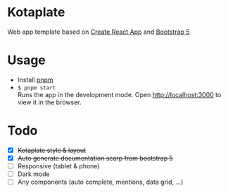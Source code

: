# Kotaplate
Web app template based on [Create React App](https://github.com/facebook/create-react-app) and [Bootstrap 5](https://github.com/twbs/bootstrap)

# Usage
- Install [pnpm](https://pnpm.io/installation)
- ``$ pnpm start``\
Runs the app in the development mode. Open [http://localhost:3000](http://localhost:3000) to view it in the browser.

# Todo
- [x] ~~Kotaplate style & layout~~
- [x] ~~Auto generate documentation scarp from bootstrap 5~~
- [ ] Responsive (tablet & phone)
- [ ] Dark mode
- [ ] Any components (auto complete, mentions, data grid, ...)
